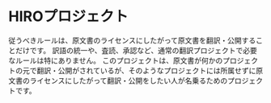 # HIROプロジェクト
従うべきルールは、原文書のライセンスにしたがって原文書を翻訳・公開することだけです。
訳語の統一や、査読、承認など、通常の翻訳プロジェクトで必要なルールは特にありません。
このプロジェクトは、原文書が何かのプロジェクトの元で翻訳・公開がされているが、そのようなプロジェクトには所属せずに原文書のライセンスにしたがって翻訳・公開をしたい人が名乗るためのプロジェクトです。
